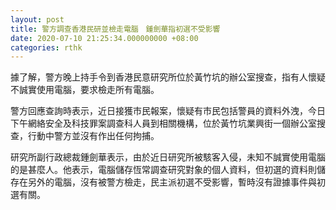 ```yaml
---
layout: post
title: 警方調查香港民研並檢走電腦　鍾劍華指初選不受影響
date: 2020-07-10 21:25:34.000000000 +08:00
categories: rthk
---
```


據了解，警方晚上持手令到香港民意研究所位於黃竹坑的辦公室搜查，指有人懷疑不誠實使用電腦，要求檢走所有電腦。

警方回應查詢時表示，近日接獲市民報案，懷疑有市民包括警員的資料外洩，今日下午網絡安全及科技罪案調查科人員到相關機構，位於黃竹坑業興街一個辦公室搜查，行動中警方並沒有作出任何拘捕。

研究所副行政總裁鍾劍華表示，由於近日研究所被駭客入侵，未知不誠實使用電腦的是甚麼人。他表示，電腦儲存恆常調查研究對象的個人資料，但初選的資料則儲存在另外的電腦，沒有被警方檢走，民主派初選不受影響，暫時沒有證據事件與初選有關。
